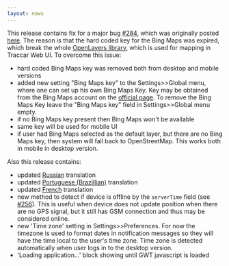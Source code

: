 ```yaml
---
layout: news
---
```


This release contains fix for a major bug [#284](https://github.com/vitalidze/traccar-web/issues/284), which was originally posted [here](https://github.com/openlayers/openlayers/issues/1461). The reason is that the hard coded key for the Bing Maps was expired, which break the whole [OpenLayers library](http://openlayers.org/), which is used for mapping in Traccar Web UI. To overcome this issue:

* hard coded Bing Maps key was removed both from desktop and mobile versions
* added new setting "Bing Maps key" to the Settings>>Global menu, where one can set up his own Bing Maps Key.    Key may be obtained from the Bing Maps account on the [official page](https://www.bingmapsportal.com/). To remove the Bing Maps Key leave the "Bing Maps key" field in Settings>>Global menu empty.
* if no Bing Maps key present then Bing Maps won't be available
* same key will be used for mobile UI
* if user had Bing Maps selected as the default layer, but there are no Bing Maps key, then system will fall back to OpenStreetMap. This works both in mobile in desktop version.

Also this release contains:

* updated [Russian](/features/russian.html) translation
* updated [Portuguese (Brazillian)](/features/portuguese-brazilian.html) translation
* updated [French](/features/french.html) translation
* new method to detect if device is offline by the `serverTime` field (see [#256](https://github.com/vitalidze/traccar-web/issues/256)). This is useful when device does not update position when there are no GPS signal, but it still has GSM connection and thus may be considered online.
* new 'Time zone' setting in Settings>>Preferences. For now the timezone is used to format dates in notification messages so they will have the time local to the user's time zone. Time zone is detected automatically when user logs in to the desktop version.
* 'Loading application...' block showing until GWT javascript is loaded